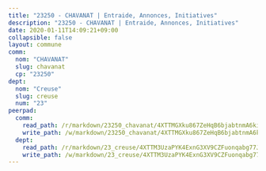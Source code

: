```yaml
---
title: "23250 - CHAVANAT | Entraide, Annonces, Initiatives"
description: "23250 - CHAVANAT | Entraide, Annonces, Initiatives"
date: 2020-01-11T14:09:21+09:00
collapsible: false
layout: commune
comm:
  nom: "CHAVANAT"
  slug: chavanat
  cp: "23250"
dept:
  nom: "Creuse"
  slug: creuse
  num: "23"
peerpad:
  comm:
    read_path: /r/markdown/23250_chavanat/4XTTMGXku867ZeHqB6bjabtnmA6kiiPdXsTzsod9o5LBs74Pn
    write_path: /w/markdown/23250_chavanat/4XTTMGXku867ZeHqB6bjabtnmA6kiiPdXsTzsod9o5LBs74Pn-K3TgV4g84Ki3133SRhw5wwxgVp1S99RyLkkCerAU6Z11JLnU7Xg2tUcAqPj1eVcw4xnUvCE9dRQp5fWZeGXnGnWUvt7LzeS68AE81Xt2TTqptBtNtNScyEBTRZBSjZMXaSSBerTN
  dept:
    read_path: /r/markdown/23_creuse/4XTTM3UzaPYK4ExnG3XV9CZFuonqabg77JTNiqvJ5MQS23jj7
    write_path: /w/markdown/23_creuse/4XTTM3UzaPYK4ExnG3XV9CZFuonqabg77JTNiqvJ5MQS23jj7-K3TgUKE86JxR4JSYXC5aZe6fqBSBprUrmaVFUW2jmdnpHS2xDyA3bckVFWgGTEWFg2GMkYcK4FztBw3HJgWqQMWmUjaPRWNNPUiVES6qbqTDLs9pxQ3uHzULq9XSj5J8FTp6MDn1
---
```


